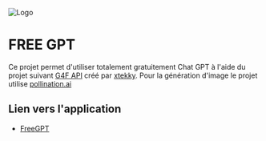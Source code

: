 ![Logo]([https://www.pinterest.fr/pin/40884309110822420/](https://tse4.mm.bing.net/th/id/OIG2.SRrOr_vNEpcULvPM0wmu?pid=ImgGn))
# FREE GPT 

Ce projet permet d'utiliser totalement gratuitement Chat GPT à l'aide du projet suivant [G4F API](https://github.com/xtekky/gpt4free) créé par [xtekky](https://github.com/xtekky).
Pour la génération d'image le projet utilise [pollination.ai](https://pollinations.ai/) 

## Lien vers l'application

- [FreeGPT](https://freegpt-am.streamlit.app/)

